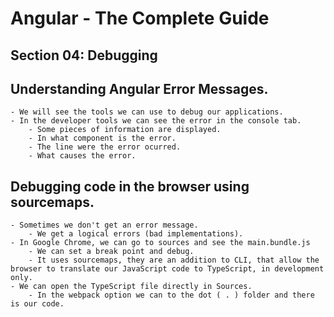 # Angular - The Complete Guide
## Section 04: Debugging

## Understanding Angular Error Messages.
    - We will see the tools we can use to debug our applications.
    - In the developer tools we can see the error in the console tab.
        - Some pieces of information are displayed.
        - In what component is the error.
        - The line were the error ocurred.
        - What causes the error.

## Debugging code in the browser using sourcemaps.
    - Sometimes we don't get an error message.
        - We get a logical errors (bad implementations).
    - In Google Chrome, we can go to sources and see the main.bundle.js
        - We can set a break point and debug.
        - It uses sourcemaps, they are an addition to CLI, that allow the browser to translate our JavaScript code to TypeScript, in development only.
    - We can open the TypeScript file directly in Sources.
        - In the webpack option we can to the dot ( . ) folder and there is our code.